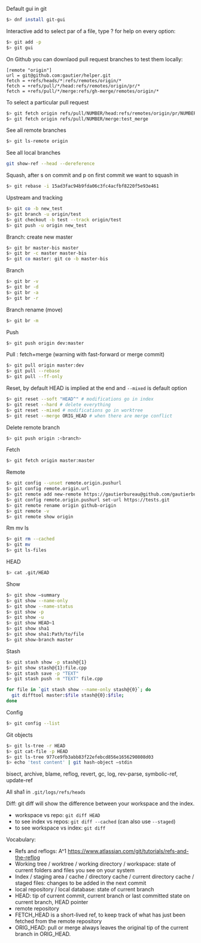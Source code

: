 Default gui in git
``` bash
$> dnf install git-gui
```

Interactive add to select par of a file, type ? for help on every option:
``` bash
$> git add -p
$> git gui
```

On Github you can downlaod pull request branches to test them locally:
```
[remote "origin"]
url = git@github.com:gautier/helper.git
fetch = +refs/heads/*:refs/remotes/origin/*
fetch = +refs/pull/*/head:refs/remotes/origin/pr/*
fetch = +refs/pull/*/merge:refs/gh-merge/remotes/origin/*
```

To select a particular pull request
``` bash
$> git fetch origin refs/pull/NUMBER/head:refs/remotes/origin/pr/NUMBER
$> git fetch origin refs/pull/NUMBER/merge:test_merge
```

See all remote branches
``` bash
$> git ls-remote origin
```

See all local branches
``` bash
git show-ref --head --dereference
```

Squash, after s on commit and p on first commit we want to squash in
``` bash
$> git rebase -i 15ad3fac94b9fda06c3fc4acfbf8220f5e93e461
```

Upstream and tracking
``` bash
$> git co -b new_test
$> git branch -u origin/test
$> git checkout -b test --track origin/test
$> git push -u origin new_test
```

Branch: create new master
``` bash
$> git br master-bis master
$> git br -c master master-bis
$> git co master: git co -b master-bis
```

Branch
``` bash
$> git br -v
$> git br -d
$> git br -a
$> git br -r
```

Branch rename (move)
``` bash
$> git br -m
```

Push
``` bash
$> git push origin dev:master
```

Pull : fetch+merge (warning with fast-forward or merge commit)
``` bash
$> git pull origin master:dev
$> git pull --rebase
$> git pull --ff-only
```

Reset, by default HEAD is implied at the end and `--mixed` is default option
``` bash
$> git reset --soft "HEAD^" # modifications go in index
$> git reset --hard # delete everything
$> git reset --mixed # modifications go in worktree
$> git reset --merge ORIG_HEAD # when there are merge conflict
```

Delete remote branch
``` bash
$> git push origin :<branch>
```

Fetch
``` bash
$> git fetch origin master:master
```

Remote
``` bash
$> git config --unset remote.origin.pushurl
$> git config remote.origin.url
$> git remote add new-remote https://gautierbureau@github.com/gautierbureau/TestGit.git
$> git config remote.origin.pushurl set-url https://tests.git
$> git remote rename origin github-origin
$> git remote -v
$> git remote show origin
```

Rm mv ls
``` bash
$> git rm --cached
$> git mv
$> git ls-files
```

HEAD
``` bash
$> cat .git/HEAD
```

Show
``` bash
$> git show —summary
$> git show --name-only  
$> git show --name-status
$> git show -p
$> git show -u
$> git show HEAD~1
$> git show sha1
$> git show sha1:Path/to/file
$> git show-branch master
```

Stash
``` bash
$> git stash show -p stash@{1}
$> git show stash@{1}:file.cpp
$> git stash save -p "TEXT"
$> git stash push -m "TEXT" file.cpp
```

``` bash
for file in `git stash show --name-only stash@{0}`; do
  git difftool master:$file stash@{0}:$file;
done
```

Config
``` bash
$> git config --list
```

Git objects
``` bash
$> git ls-tree -r HEAD
$> git cat-file -p HEAD
$> git ls-tree 977ce9fb3abb83f22efebcd856e1656290808d03
$> echo 'test content' | git hash-object —stdin
```

bisect, archive, blame, reflog, revert, gc, log, rev-parse, symbolic-ref, update-ref

All sha1 in `.git/logs/refs/heads`

Diff: git diff will show the difference between your workspace and the index.
- workspace vs repo: `git diff HEAD`
- to see index vs repos: `git diff --cached` (can also use `--staged`)
- to see workspace vs index: `git diff`

Vocabulary:
- Refs and reflogs: A^1 https://www.atlassian.com/git/tutorials/refs-and-the-reflog
- Working tree / worktree / working directory / workspace: state of current folders and files you see on your system
- Index / staging area / cache / directory cache / current directory cache / staged files: changes to be added in the next commit
- local repository / local database: state of current branch
- HEAD: tip of current commit, current branch or last committed state on current branch, HEAD pointer
- remote repository
- FETCH_HEAD is a short-lived ref, to keep track of what has just been fetched from the remote repository
- ORIG_HEAD: pull or merge always leaves the original tip of the current branch in ORIG_HEAD.
